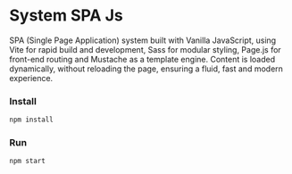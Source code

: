 # **System SPA Js**

SPA (Single Page Application) system built with Vanilla JavaScript, using Vite for rapid build and development, Sass for modular styling, Page.js for front-end routing and Mustache as a template engine. Content is loaded dynamically, without reloading the page, ensuring a fluid, fast and modern experience.

### **Install**

```bash
npm install
```

### **Run**

```bash
npm start
```